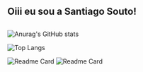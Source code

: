 ## Oiii eu sou a Santiago Souto!

  ##
 ![Anurag's GitHub stats](https://github-readme-stats.vercel.app/api?username=DevSolto&show_icons=false&bg_color=8257e5&title_color=fff&text_color=fff&icon_color=white)

![Top Langs](https://github-readme-stats.vercel.app/api/top-langs/?username=DevSolto&layout=compact&bg_color=8257e5&title_color=fff&text_color=fff&icon_color=white)


![Readme Card](https://github-readme-stats.vercel.app/api/pin/?username=DevSolto&repo=gledsnelle.com.br&bg_color=8257e5&title_color=fff&text_color=fff&icon_color=white)
![Readme Card](https://github-readme-stats.vercel.app/api/pin/?username=DevSolto&repo=FACULDADE-e-commerce&bg_color=8257e5&title_color=fff&text_color=fff&icon_color=white)
